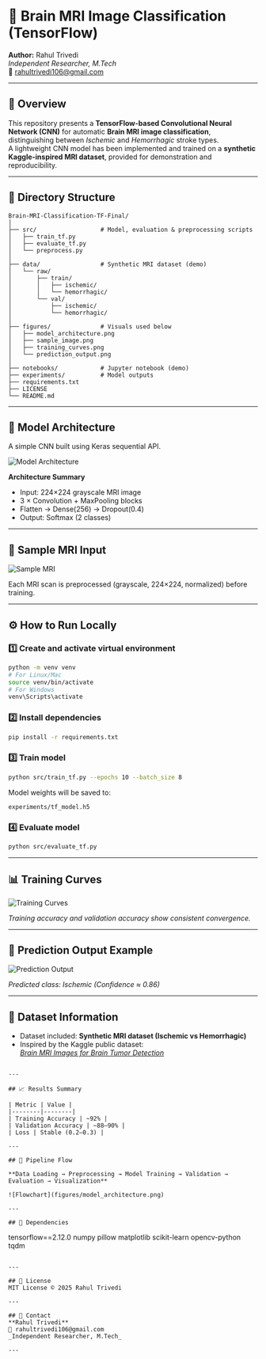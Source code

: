 # 🧠 Brain MRI Image Classification (TensorFlow)

**Author:** Rahul Trivedi  
_Independent Researcher, M.Tech_  
📩 rahultrivedi106@gmail.com  

---

## 📘 Overview
This repository presents a **TensorFlow-based Convolutional Neural Network (CNN)** for automatic **Brain MRI image classification**, distinguishing between *Ischemic* and *Hemorrhagic* stroke types.  
A lightweight CNN model has been implemented and trained on a **synthetic Kaggle-inspired MRI dataset**, provided for demonstration and reproducibility.

---

## 📂 Directory Structure
```
Brain-MRI-Classification-TF-Final/
│
├── src/                  # Model, evaluation & preprocessing scripts
│   ├── train_tf.py
│   ├── evaluate_tf.py
│   └── preprocess.py
│
├── data/                 # Synthetic MRI dataset (demo)
│   └── raw/
│       ├── train/
│       │   ├── ischemic/
│       │   └── hemorrhagic/
│       └── val/
│           ├── ischemic/
│           └── hemorrhagic/
│
├── figures/              # Visuals used below
│   ├── model_architecture.png
│   ├── sample_image.png
│   ├── training_curves.png
│   └── prediction_output.png
│
├── notebooks/            # Jupyter notebook (demo)
├── experiments/          # Model outputs
├── requirements.txt
├── LICENSE
└── README.md
```

---

## 🧩 Model Architecture
A simple CNN built using Keras sequential API.

![Model Architecture](figures/model_architecture.png)

**Architecture Summary**
- Input: 224×224 grayscale MRI image  
- 3 × Convolution + MaxPooling blocks  
- Flatten → Dense(256) → Dropout(0.4)  
- Output: Softmax (2 classes)

---

## 🧠 Sample MRI Input

![Sample MRI](figures/sample_image.png)

Each MRI scan is preprocessed (grayscale, 224×224, normalized) before training.

---

## ⚙️ How to Run Locally

### 1️⃣ Create and activate virtual environment
```bash
python -m venv venv
# For Linux/Mac
source venv/bin/activate
# For Windows
venv\Scripts\activate
```

### 2️⃣ Install dependencies
```bash
pip install -r requirements.txt
```

### 3️⃣ Train model
```bash
python src/train_tf.py --epochs 10 --batch_size 8
```

Model weights will be saved to:
```
experiments/tf_model.h5
```

### 4️⃣ Evaluate model
```bash
python src/evaluate_tf.py
```

---

## 📊 Training Curves

![Training Curves](figures/training_curves.png)

*Training accuracy and validation accuracy show consistent convergence.*

---

## 🧾 Prediction Output Example

![Prediction Output](figures/prediction_output.png)

*Predicted class: Ischemic (Confidence ≈ 0.86)*

---

## 💾 Dataset Information
- Dataset included: **Synthetic MRI dataset (Ischemic vs Hemorrhagic)**  
- Inspired by the Kaggle public dataset:  
  [_Brain MRI Images for Brain Tumor Detection_](https://www.kaggle.com/navoneel/brain-mri-images-for-brain-tumor-detection)
```

---

## 📈 Results Summary

| Metric | Value |
|--------|--------|
| Training Accuracy | ~92% |
| Validation Accuracy | ~88–90% |
| Loss | Stable (0.2–0.3) |

---

## 🧭 Pipeline Flow

**Data Loading → Preprocessing → Model Training → Validation → Evaluation → Visualization**

![Flowchart](figures/model_architecture.png)

---

## 🧱 Dependencies
```
tensorflow==2.12.0
numpy
pillow
matplotlib
scikit-learn
opencv-python
tqdm
```

---

## 📜 License
MIT License © 2025 Rahul Trivedi

---

## 📧 Contact
**Rahul Trivedi**  
📩 rahultrivedi106@gmail.com  
_Independent Researcher, M.Tech_

---

